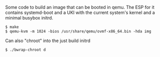 Some code to build an image that can be booted in qemu. The ESP
for it contains systemd-boot and a UKI with the current system's
kernel and a minimal busybox initrd.

    $ make
    $ qemu-kvm -m 1024 -bios /usr/share/qemu/ovmf-x86_64.bin -hda img

Can also "chroot" into the just build initrd

    $ ./bwrap-chroot d
